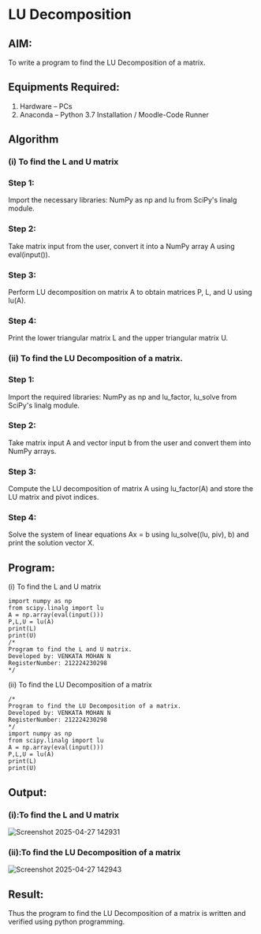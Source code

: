 # LU Decomposition 

## AIM:
To write a program to find the LU Decomposition of a matrix.

## Equipments Required:
1. Hardware – PCs
2. Anaconda – Python 3.7 Installation / Moodle-Code Runner

## Algorithm
### (i) To find the L and U matrix
### Step 1:
Import the necessary libraries: NumPy as np and lu from SciPy's linalg module.
### Step 2:
Take matrix input from the user, convert it into a NumPy array A using eval(input()).
### Step 3:
Perform LU decomposition on matrix A to obtain matrices P, L, and U using lu(A).
### Step 4:
Print the lower triangular matrix L and the upper triangular matrix U. 
### (ii) To find the LU Decomposition of a matrix.
### Step 1:
Import the required libraries: NumPy as np and lu_factor, lu_solve from SciPy's linalg module.
### Step 2:
Take matrix input A and vector input b from the user and convert them into NumPy arrays.
### Step 3:
Compute the LU decomposition of matrix A using lu_factor(A) and store the LU matrix and pivot indices.
### Step 4:
Solve the system of linear equations Ax = b using lu_solve((lu, piv), b) and print the solution vector X.



## Program:
(i) To find the L and U matrix
```
import numpy as np
from scipy.linalg import lu
A = np.array(eval(input()))
P,L,U = lu(A)
print(L)
print(U)
/*
Program to find the L and U matrix.
Developed by: VENKATA MOHAN N
RegisterNumber: 212224230298
*/
```

(ii) To find the LU Decomposition of a matrix
```
/*
Program to find the LU Decomposition of a matrix.
Developed by: VENKATA MOHAN N
RegisterNumber: 212224230298
*/
import numpy as np
from scipy.linalg import lu
A = np.array(eval(input()))
P,L,U = lu(A)
print(L)
print(U)
```

## Output:

### (i):To find the L and U matrix
![Screenshot 2025-04-27 142931](https://github.com/user-attachments/assets/a358efa9-a1c9-464f-b393-47897cd50b81)




### (ii):To find the LU Decomposition of a matrix




![Screenshot 2025-04-27 142943](https://github.com/user-attachments/assets/f135ca90-9aae-4c07-9ec1-789405e7e006)


## Result:
Thus the program to find the LU Decomposition of a matrix is written and verified using python programming.
